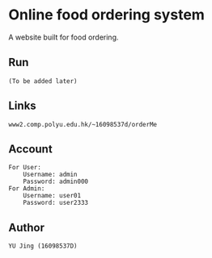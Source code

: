 # Online food ordering system
A website built for food ordering.

## Run
	(To be added later)

## Links
	www2.comp.polyu.edu.hk/~16098537d/orderMe

## Account
	For User: 
		Username: admin
		Password: admin000
	For Admin:
		Username: user01
		Password: user2333

## Author
	YU Jing (16098537D)
